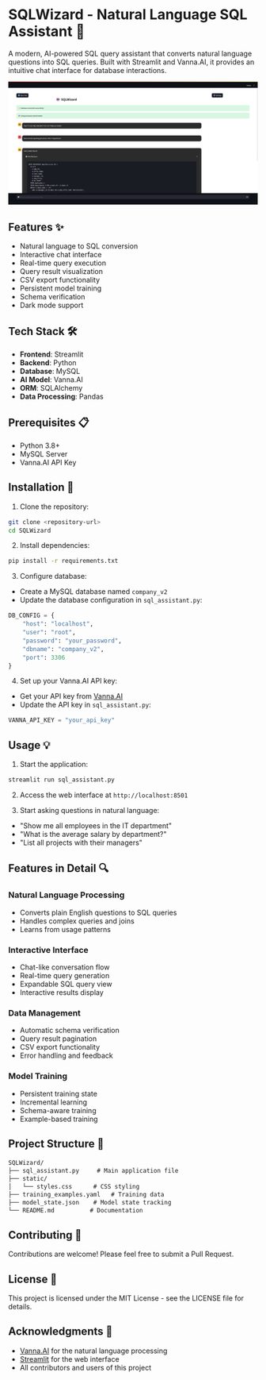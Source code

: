 # SQLWizard - Natural Language SQL Assistant 🤖

A modern, AI-powered SQL query assistant that converts natural language questions into SQL queries. Built with Streamlit and Vanna.AI, it provides an intuitive chat interface for database interactions.

![SQLWizard Interface](interface.png)

## Features ✨

- Natural language to SQL conversion
- Interactive chat interface
- Real-time query execution
- Query result visualization
- CSV export functionality
- Persistent model training
- Schema verification
- Dark mode support

## Tech Stack 🛠️

- **Frontend**: Streamlit
- **Backend**: Python
- **Database**: MySQL
- **AI Model**: Vanna.AI
- **ORM**: SQLAlchemy
- **Data Processing**: Pandas

## Prerequisites 📋

- Python 3.8+
- MySQL Server
- Vanna.AI API Key

## Installation 🚀

1. Clone the repository:
```bash
git clone <repository-url>
cd SQLWizard
```

2. Install dependencies:
```bash
pip install -r requirements.txt
```

3. Configure database:
- Create a MySQL database named `company_v2`
- Update the database configuration in `sql_assistant.py`:
```python
DB_CONFIG = {
    "host": "localhost",
    "user": "root",
    "password": "your_password",
    "dbname": "company_v2",
    "port": 3306
}
```

4. Set up your Vanna.AI API key:
- Get your API key from [Vanna.AI](https://vanna.ai)
- Update the API key in `sql_assistant.py`:
```python
VANNA_API_KEY = "your_api_key"
```

## Usage 💡

1. Start the application:
```bash
streamlit run sql_assistant.py
```

2. Access the web interface at `http://localhost:8501`

3. Start asking questions in natural language:
- "Show me all employees in the IT department"
- "What is the average salary by department?"
- "List all projects with their managers"

## Features in Detail 🔍

### Natural Language Processing
- Converts plain English questions to SQL queries
- Handles complex queries and joins
- Learns from usage patterns

### Interactive Interface
- Chat-like conversation flow
- Real-time query generation
- Expandable SQL query view
- Interactive results display

### Data Management
- Automatic schema verification
- Query result pagination
- CSV export functionality
- Error handling and feedback

### Model Training
- Persistent training state
- Incremental learning
- Schema-aware training
- Example-based training

## Project Structure 📁

```
SQLWizard/
├── sql_assistant.py     # Main application file
├── static/
│   └── styles.css      # CSS styling
├── training_examples.yaml   # Training data
├── model_state.json    # Model state tracking
└── README.md          # Documentation
```

## Contributing 🤝

Contributions are welcome! Please feel free to submit a Pull Request.

## License 📄

This project is licensed under the MIT License - see the LICENSE file for details.

## Acknowledgments 🙏

- [Vanna.AI](https://vanna.ai) for the natural language processing
- [Streamlit](https://streamlit.io) for the web interface
- All contributors and users of this project
